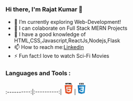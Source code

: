 ### Hi there, I'm Rajat Kumar 👋

- 🔭 I’m currently exploring Web-Development!
- 🌱 I can colaborate on Full Stack MERN Projects
- 👯 I have a good knowledge of HTML,CSS,Javascript,ReactJs,Nodejs,Flask
- 📫 How to reach me:[Linkedin](https://www.linkedin.com/in/rajat-kumar-mathuria-283a581a4/)
- ⚡ Fun fact:I love to watch Sci-Fi Movies

### Languages and Tools :
:----------:|:----------:|
<img src="https://raw.githubusercontent.com/github/explore/80688e429a7d4ef2fca1e82350fe8e3517d3494d/topics/html/html.png" width="30px" height="30px">|<img src="https://raw.githubusercontent.com/github/explore/80688e429a7d4ef2fca1e82350fe8e3517d3494d/topics/css/css.png" width="30px" height="30px" >
